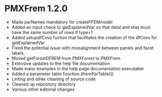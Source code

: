 # PMXFrem 1.2.0

* Made parNames mandatory for createFFEMmodel
* Added an input check to getExplainedVar so that dataI and etas must have the 
  same number of rows if type=1
* Added setupdfCovs fuction that facilitates the creation of the dfCovs for getExplainedVar.
* Fixed the potential issue with missalignment between panels and facet labels.
* Moved getForestDFREM from PMXForest to PMXFrem
* Extensive updates to the help file documentation
* Made many examples in the help page documentation executable
* Added a parameter table function (fremParTable())
* Linting and other cleaning of source code
* Cleaned up repository directory
* Various other editorial changes

